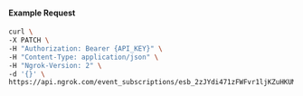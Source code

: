 <!-- Code generated for API Clients. DO NOT EDIT. -->

#### Example Request

```bash
curl \
-X PATCH \
-H "Authorization: Bearer {API_KEY}" \
-H "Content-Type: application/json" \
-H "Ngrok-Version: 2" \
-d '{}' \
https://api.ngrok.com/event_subscriptions/esb_2zJYdi471zFWFvr1ljKZuHKUMvK/sources/ip_policy_updated.v0
```
